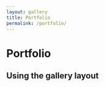 ```yaml
---
layout: gallery
title: Portfolio
permalink: /portfolio/
---
```


# Portfolio 
## Using the gallery layout